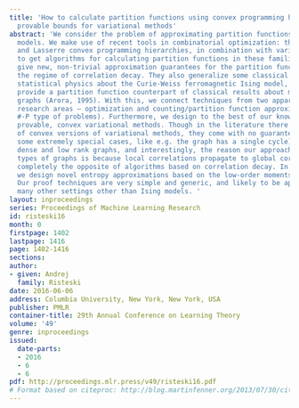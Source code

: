 ```yaml
---
title: 'How to calculate partition functions using convex programming hierarchies:
  provable bounds for variational methods'
abstract: 'We consider the problem of approximating partition functions for Ising
  models. We make use of recent tools in combinatorial optimization: the Sherali-Adams
  and Lasserre convex programming hierarchies, in combination with variational methods
  to get algorithms for calculating partition functions in these families. These techniques
  give new, non-trivial approximation guarantees for the partition function beyond
  the regime of correlation decay. They also generalize some classical results from
  statistical physics about the Curie-Weiss ferromagnetic Ising model, as well as
  provide a partition function counterpart of classical results about max-cut on dense
  graphs (Arora, 1995). With this, we connect techniques from two apparently disparate
  research areas – optimization and counting/partition function approximations. (i.e.
  #-P type of problems). Furthermore, we design to the best of our knowledge the first
  provable, convex variational methods. Though in the literature there are a host
  of convex versions of variational methods, they come with no guarantees (apart from
  some extremely special cases, like e.g. the graph has a single cycle). We consider
  dense and low rank graphs, and interestingly, the reason our approach works on these
  types of graphs is because local correlations propagate to global correlations –
  completely the opposite of algorithms based on correlation decay. In the process
  we design novel entropy approximations based on the low-order moments of a distribution.
  Our proof techniques are very simple and generic, and likely to be applicable to
  many other settings other than Ising models. '
layout: inproceedings
series: Proceedings of Machine Learning Research
id: risteski16
month: 0
firstpage: 1402
lastpage: 1416
page: 1402-1416
sections: 
author:
- given: Andrej
  family: Risteski
date: 2016-06-06
address: Columbia University, New York, New York, USA
publisher: PMLR
container-title: 29th Annual Conference on Learning Theory
volume: '49'
genre: inproceedings
issued:
  date-parts:
  - 2016
  - 6
  - 6
pdf: http://proceedings.mlr.press/v49/risteski16.pdf
# Format based on citeproc: http://blog.martinfenner.org/2013/07/30/citeproc-yaml-for-bibliographies/
---
```

